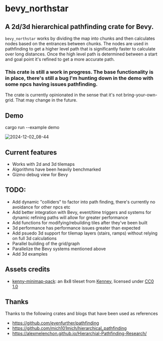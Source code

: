 # bevy_northstar
## A 2d/3d hierarchical pathfinding crate for Bevy. 

`bevy_northstar` works by dividing the map into chunks and then calculates nodes based on the entrances between chunks. The nodes are used in pathfinding to get a higher level path that is significantly faster to calculate over long distances. Once the high level path is determined between a start and goal point it's refined to get a more accurate path.

### This crate is still a work in progress. The base functionality is in place, there's still a bug I'm hunting down in the demo with some npcs having issues pathfinding.

The crate is currently opinionated in the sense that it's not bring-your-own-grid. That may change in the future.

## Demo
cargo run --example demo

![2024-12-02_08-44](https://github.com/user-attachments/assets/18778c4e-43bf-4e4c-8031-8a5974610f9c)

## Current features
* Works with 2d and 3d tilemaps
* Algorithms have been heavily benchmarked
* Gizmo debug view for Bevy

## TODO:
* Add dynamic "colliders" to factor into path finding, there's currently no avoidance for other npcs etc
* Add better integration with Bevy, event/time triggers and systems for dynamic refining paths will allow for greater performance
* Add functions for modifying/rebuilding tiles after they've been built
* 3d performance has performance issues greater than expected
* Add psuedo 3d support for tilemap layers (stairs, ramps) without relying on full 3d calculations
* Parallel building of the grid/graph
* Parallelize the Bevy systems mentioned above
* Add 3d examples

## Assets credits
- [kenny-minimap-pack](https://kenney.nl/assets/minimap-pack): an 8x8 tileset from [Kenney](https://kenney.nl/), licensed under [CC0 1.0](https://creativecommons.org/publicdomain/zero/1.0/)


## Thanks
Thanks to the following crates and blogs that have been used as references
* https://github.com/evenfurther/pathfinding
* https://github.com/mich101mich/hierarchical_pathfinding
* https://alexmelenchon.github.io/Hierarchial-Pathfinding-Research/
